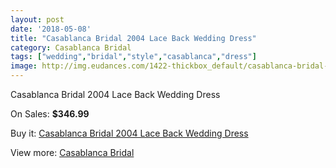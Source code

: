 ```yaml
---
layout: post
date: '2018-05-08'
title: "Casablanca Bridal 2004 Lace Back Wedding Dress"
category: Casablanca Bridal
tags: ["wedding","bridal","style","casablanca","dress"]
image: http://img.eudances.com/1422-thickbox_default/casablanca-bridal-2004-lace-back-wedding-dress.jpg
---
```

Casablanca Bridal 2004 Lace Back Wedding Dress

On Sales: **$346.99**
<a href="https://www.eudances.com/en/casablanca-bridal/500-casablanca-bridal-2004-lace-back-wedding-dress.html"><amp-img layout="responsive" width="600" height="600" src="//img.eudances.com/1422-thickbox_default/casablanca-bridal-2004-lace-back-wedding-dress.jpg" alt="Casablanca Bridal 2004 Lace Back Wedding Dress 0" /></a>
<a href="https://www.eudances.com/en/casablanca-bridal/500-casablanca-bridal-2004-lace-back-wedding-dress.html"><amp-img layout="responsive" width="600" height="600" src="//img.eudances.com/1424-thickbox_default/casablanca-bridal-2004-lace-back-wedding-dress.jpg" alt="Casablanca Bridal 2004 Lace Back Wedding Dress 1" /></a>
<a href="https://www.eudances.com/en/casablanca-bridal/500-casablanca-bridal-2004-lace-back-wedding-dress.html"><amp-img layout="responsive" width="600" height="600" src="//img.eudances.com/1423-thickbox_default/casablanca-bridal-2004-lace-back-wedding-dress.jpg" alt="Casablanca Bridal 2004 Lace Back Wedding Dress 2" /></a>

Buy it: [Casablanca Bridal 2004 Lace Back Wedding Dress](https://www.eudances.com/en/casablanca-bridal/500-casablanca-bridal-2004-lace-back-wedding-dress.html "Casablanca Bridal 2004 Lace Back Wedding Dress")

View more: [Casablanca Bridal](https://www.eudances.com/en/4-casablanca-bridal "Casablanca Bridal")